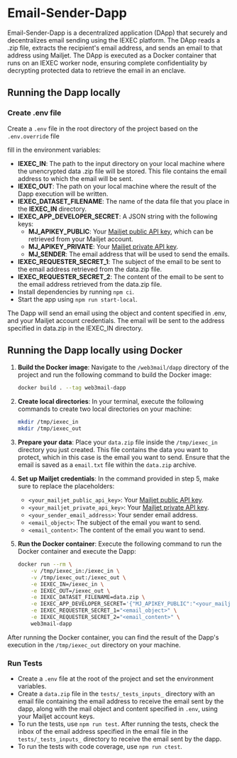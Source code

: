 # Email-Sender-Dapp

Email-Sender-Dapp is a decentralized application (DApp) that securely and decentralizes email sending using the IEXEC platform. The DApp reads a .zip file, extracts the recipient's email address, and sends an email to that address using Mailjet. The DApp is executed as a Docker container that runs on an IEXEC worker node, ensuring complete confidentiality by decrypting protected data to retrieve the email in an enclave.

## Running the Dapp locally

### Create .env file

Create a `.env` file in the root directory of the project based on the `.env.override` file

fill in the environment variables:

- **IEXEC_IN**: The path to the input directory on your local machine where the unencrypted data .zip file will be stored. This file contains the email address to which the email will be sent.
- **IEXEC_OUT**: The path on your local machine where the result of the Dapp execution will be written.
- **IEXEC_DATASET_FILENAME**: The name of the data file that you place in the **IEXEC_IN** directory.
- **IEXEC_APP_DEVELOPER_SECRET**: A JSON string with the following keys:
  - **MJ_APIKEY_PUBLIC**: Your [Mailjet public API key](https://app.mailjet.com/account/apikeys), which can be retrieved from your Mailjet account.
  - **MJ_APIKEY_PRIVATE**: Your [Mailjet private API key](https://app.mailjet.com/account/apikeys).
  - **MJ_SENDER**: The email address that will be used to send the emails.
- **IEXEC_REQUESTER_SECRET_1**: The subject of the email to be sent to the email address retrieved from the data.zip file.
- **IEXEC_REQUESTER_SECRET_2**: The content of the email to be sent to the email address retrieved from the data.zip file.
- Install dependencies by running `npm ci`.
- Start the app using `npm run start-local`.

The Dapp will send an email using the object and content specified in .env, and your Mailjet account credentials. The email will be sent to the address specified in data.zip in the IEXEC_IN directory.

## Running the Dapp locally using Docker

1. **Build the Docker image**: Navigate to the `/web3mail/dapp` directory of the project and run the following command to build the Docker image:

    ```sh
    docker build . --tag web3mail-dapp
    ```

2. **Create local directories**: In your terminal, execute the following commands to create two local directories on your machine:

    ```sh
    mkdir /tmp/iexec_in
    mkdir /tmp/iexec_out
    ```

3. **Prepare your data**: Place your `data.zip` file inside the `/tmp/iexec_in` directory you just created. This file contains the data you want to protect, which in this case is the email you want to send. Ensure that the email is saved as a `email.txt` file within the `data.zip` archive.

4. **Set up Mailjet credentials**: In the command provided in step 5, make sure to replace the placeholders:
   - `<your_mailjet_public_api_key>`: Your [Mailjet public API key](https://app.mailjet.com/account/apikeys).
   - `<your_mailjet_private_api_key>`:  Your [Mailjet private API key](https://app.mailjet.com/account/apikeys).
   - `<your_sender_email_address>`: Your sender email address.
   - `<email_object>`: The subject of the email you want to send.
   - `<email_content>`: The content of the email you want to send.

6. **Run the Docker container**: Execute the following command to run the 
Docker container and execute the Dapp:

    ```sh
    docker run --rm \
        -v /tmp/iexec_in:/iexec_in \
        -v /tmp/iexec_out:/iexec_out \
        -e IEXEC_IN=/iexec_in \
        -e IEXEC_OUT=/iexec_out \
        -e IEXEC_DATASET_FILENAME=data.zip \
        -e IEXEC_APP_DEVELOPER_SECRET='{"MJ_APIKEY_PUBLIC":"<your_mailjet_public_api_key>","MJ_APIKEY_PRIVATE":"<your_mailjet_private_api_key>","MJ_SENDER":"<your_sender_email_address>"}' \
        -e IEXEC_REQUESTER_SECRET_1="<email_object>" \
        -e IEXEC_REQUESTER_SECRET_2="<email_content>" \
        web3mail-dapp
    ```

After running the Docker container, you can find the result of the Dapp's execution in the `/tmp/iexec_out` directory on your machine.

### Run Tests

- Create a `.env` file at the root of the project and set the environment variables.
- Create a `data.zip` file in the `tests/_tests_inputs_` directory with an email file containing the email address to receive the email sent by the dapp, along with the mail object and content specified in `.env`, using your Mailjet account keys.
- To run the tests, use `npm run test`.
After running the tests, check the inbox of the email address specified in the email file in the `tests/_tests_inputs_` directory to receive the email sent by the dapp.
- To run the tests with code coverage, use `npm run ctest`.
